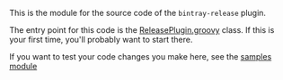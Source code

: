 This is the module for the source code of the `bintray-release` plugin.

The entry point for this code is the [ReleasePlugin.groovy](core/src/main/groovy/com/novoda/gradle/release/ReleasePlugin.groovy) class. 
If this is your first time, you'll probably want to start there.

If you want to test your code changes you make here, see the [samples module](samples/)
